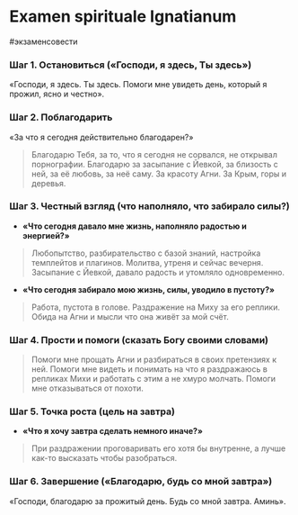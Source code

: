 # Examen spirituale Ignatianum
 #экзаменсовести 
### Шаг 1. Остановиться («Господи, я здесь, Ты здесь»)
 «Господи, я здесь. Ты здесь. Помоги мне увидеть день, который я прожил, ясно и честно».
### Шаг 2. Поблагодарить
«За что я сегодня действительно благодарен?»  
> Благодарю Тебя, за то, что я сегодня не сорвался, не открывал порнографии. Благодарю за засыпание с Йевкой, за близость с ней, за её любовь, за неё саму. За красоту Агни. За Крым, горы и деревья.
### Шаг 3. Честный взгляд (что наполняло, что забирало силы?)
- **«Что сегодня давало мне жизнь, наполняло радостью и энергией?»**
>Любопытство, разбирательство с базой знаний, настройка темплейтов и плагинов. Молитва, утреня и сейчас вечерня. Засыпание с Йевкой, давало радость и утомляло одновременно.
>
- **«Что сегодня забирало мою жизнь, силы, уводило в пустоту?»**  
>Работа, пустота в голове. Раздражение на Миху за его реплики. Обида на Агни и мысли что она живёт за мой счёт.
### Шаг 4. Прости и помоги (сказать Богу своими словами)
>Помоги мне прощать Агни и разбираться в своих претензиях к ней. Помоги мне видеть и понимать на что я раздражаюсь в репликах Михи и работать с этим а не хмуро молчать. Помоги мне отказываться от похоти.
### Шаг 5. Точка роста (цель на завтра)
- **«Что я хочу завтра сделать немного иначе?»**  
> При раздражении проговаривать его хотя бы внутренне, а лучше как-то высказать чтобы разобраться.
### Шаг 6. Завершение («Благодарю, будь со мной завтра»)
«Господи, благодарю за прожитый день. Будь со мной завтра. Аминь».